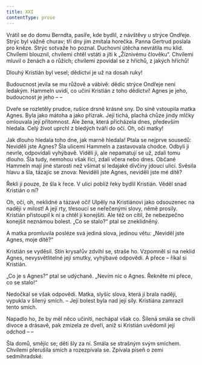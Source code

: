 ```yaml
---
title: XXI
contentType: prose
---
```


<section>

Vrátil se do domu Berndta, pasíře, kde bydlil, z návštěvy u strýce Ondřeje. Strýc byl vážně churav; tři dny jím zmítala horečka. Panna Gertrud poslala pro kněze. Strýc sotvaže ho poznal. Duchovní útěcha nevrátila mu klid. Chvílemi blouznil, chvílemi chtěl vstáti a jíti k „Žíznivému člověku“. Chvílemi mluvil o ženách a o růžích; chvílemi zpovídal se z hříchů, z jakých hříchů!

Dlouhý Kristián byl vesel; dědictví je už na dosah ruky!

Budoucnost jevila se mu růžově a vábivě: dědic strýce Ondřeje není ledakým. Hammeln uvidí, co učiní Kristián z toho dědictví! Agnes je jeho, budoucnost je jeho – –

Dveře se rozletěly prudce, rušíce drsně krásné sny. Do síně vstoupila matka Agnes. Byla jako mátoha a jako přízrak. Její tichá, plachá chůze jindy mlčky omlouvala její přítomnost. Ale žena, která přicházela dnes, především hledala. Celý život uprchl z bledých tváří do očí. Oh, oči matky!

Jak dlouho hledala toho dne, jak marně hledala! Ptala se nejprve sousedů: Neviděli jste Agnes? Šla ulicemi Hammeln a zastavovala chodce. Odbyli ji nevrle, odpovídali vyhýbavě. Viděli ji, ale nepamatují se už, zdali tomu dlouho. Šla tudy, nemohou však říci, zdali včera nebo dnes. Občané Hammeln mají jiné starosti než všímat si ledajaké dívčiny jdoucí ulicí. Svěsila hlavu a šla, tázajíc se znova: Neviděli jste Agnes, neviděli jste mé dítě?

Řekli jí pouze, že šla k řece. V ulici poblíž řeky bydlil Kristián. Věděl snad Kristián o ní?

Oh, oči, oh, neklidné a tázavé oči! Ulpěly na Kristiánovi jako odsouzenec na naději v milost! A její rty, třesoucí se neřečenými slovy, němě prosily. Kristián přistoupil k ní a chtěl ji konejšiti. Ale též on cítil, že nebezpečno konejšit neznámou bolest. „Co se stalo?“ ptal se zneklidněný.

A matka promluvila posléze svá jediná slova, jedinou větu: „Neviděl jste Agnes, moje dítě?“

Kristián se vyděsil. Stín krysařův zdvihl se, straše ho. Vzpomněl si na neklid Agnes, nevysvětlitelné její smutky, vyhýbavé odpovědi. A přece – říkal si Kristián.

„Co je s Agnes?“ ptal se udýchaně. „Nevím nic o Agnes. Řekněte mi přece, co se stalo!“

Nedočkal se však odpovědi. Matka, slyšíc slova, která jí brala naději, vypukla v šílený smích. – Její bolest byla nad její síly. Kristiána zamrazil tento smích.

Napadlo ho, že by měl něco učiniti, nechápal však co. Šílená smála se chvíli divoce a drásavě, pak zmizela ze dveří, aniž si Kristián uvědomil její odchod – –

Šla domů, smějíc se; děti šly za ní. Smála se strašným svým smíchem. Chvílemi přerušila smích a rozezpívala se. Zpívala píseň o zemi sedmihradské.

</section>
